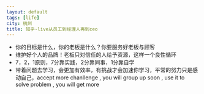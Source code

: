 ```yaml
---
layout: default
tags: [life]
city: 杭州 
title: 知乎-live从员工到经理人再到ceo 
---
```



+ 你的目标是什么，你的老板是什么？你要服务好老板与顾客
+ 维护好个人的品牌！老板只对信任的人给予资源，这样一个良性循环
+ 7，2，1原则，7分靠实践，2分靠同事，1分靠自学
+ 带着问题去学习，会更加有效率，有挑战才会加速你学习，平常的努力只是感动自己，accept more chanllenge , you will group up soon , use it to solve problem , you will get more 
